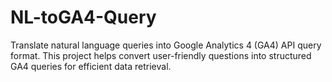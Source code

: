 # NL-toGA4-Query
Translate natural language queries into Google Analytics 4 (GA4) API query format. This project helps convert user-friendly questions into structured GA4 queries for efficient data retrieval.
